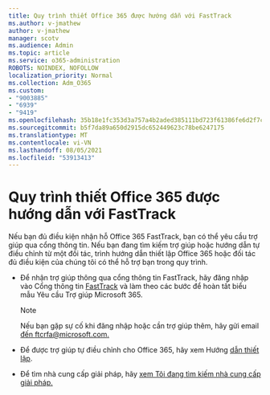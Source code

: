 ```yaml
---
title: Quy trình thiết Office 365 được hướng dẫn với FastTrack
ms.author: v-jmathew
author: v-jmathew
manager: scotv
ms.audience: Admin
ms.topic: article
ms.service: o365-administration
ROBOTS: NOINDEX, NOFOLLOW
localization_priority: Normal
ms.collection: Adm_O365
ms.custom:
- "9003885"
- "6939"
- "9419"
ms.openlocfilehash: 35b18e1fc353d3a757a4b2aded385111bd723f61386fe6d2f7c1315536cc30af
ms.sourcegitcommit: b5f7da89a650d2915dc652449623c78be6247175
ms.translationtype: MT
ms.contentlocale: vi-VN
ms.lasthandoff: 08/05/2021
ms.locfileid: "53913413"
---
```

# <a name="guided-office-365-setup-process-with-fasttrack"></a>Quy trình thiết Office 365 được hướng dẫn với FastTrack

Nếu bạn đủ điều kiện nhận hỗ Office 365 FastTrack, bạn có thể yêu cầu trợ giúp qua cổng thông tin. Nếu bạn đang tìm kiếm trợ giúp hoặc hướng dẫn tự điều chỉnh từ một đối tác, trình hướng dẫn thiết lập Office 365 hoặc đối tác đủ điều kiện của chúng tôi có thể hỗ trợ bạn trong quy trình.

- Để nhận trợ giúp thông qua cổng thông tin FastTrack, hãy đăng nhập vào Cổng thông tin [FastTrack](https://go.microsoft.com/fwlink/?linkid=2125443) và làm theo các bước để hoàn tất biểu mẫu Yêu cầu Trợ giúp Microsoft 365.

    > [!NOTE]
    > Nếu bạn gặp sự cố khi đăng nhập hoặc cần trợ giúp thêm, hãy gửi email [đến ftcrfa@microsoft.com.](mailto:ftcrfa@microsoft.com)

- Để được trợ giúp tự điều chỉnh cho Office 365, hãy xem Hướng [dẫn thiết lập](https://go.microsoft.com/fwlink/?linkid=2125827).
- Để tìm nhà cung cấp giải pháp, hãy [xem Tôi đang tìm kiếm nhà cung cấp giải pháp.](https://go.microsoft.com/fwlink/?linkid=2125918)